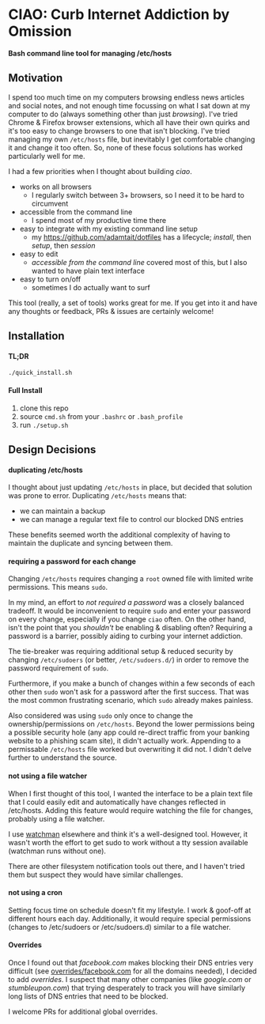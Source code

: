 # CIAO: Curb Internet Addiction by Omission

**Bash command line tool for managing /etc/hosts**

## Motivation

I spend too much time on my computers browsing endless news articles
and social notes, and not enough time focussing on what I sat down at
my computer to do (always something other than just _browsing_). I've
tried Chrome & Firefox browser extensions, which all have their own
quirks and it's too easy to change browsers to one that isn't
blocking. I've tried managing my own `/etc/hosts` file, but inevitably
I get comfortable changing it and change it too often. So, none of
these focus solutions has worked particularly well for me.

I had a few priorities when I thought about building _ciao_.

+ works on all browsers
  + I regularly switch between 3+ browsers, so I need it to be hard to circumvent
+ accessible from the command line
  + I spend most of my productive time there
+ easy to integrate with my existing command line setup
  + my https://github.com/adamtait/dotfiles has a lifecycle; _install_, then _setup_, then _session_
+ easy to edit
  + _accessible from the command line_ covered most of this, but I also wanted to have plain text interface
+ easy to turn on/off
  + sometimes I do actually want to surf


This tool (really, a set of tools) works great for me. If you get into
it and have any thoughts or feedback, PRs & issues are certainly
welcome!


## Installation

#### TL;DR

```
./quick_install.sh
```

#### Full Install

1. clone this repo
2. source `cmd.sh` from your `.bashrc` or `.bash_profile`
3. run `./setup.sh`


## Design Decisions

#### duplicating /etc/hosts

I thought about just updating `/etc/hosts` in place, but decided that
solution was prone to error. Duplicating `/etc/hosts` means that:

+ we can maintain a backup
+ we can manage a regular text file to control our blocked DNS entries

These benefits seemed worth the additional complexity of having to
maintain the duplicate and syncing between them.


#### requiring a password for each change

Changing `/etc/hosts` requires changing a `root` owned file with
limited write permissions. This means `sudo`.

In my mind, an effort to _not required a password_ was a closely balanced
tradeoff. It would be inconvenient to require `sudo` and enter your
password on every change, especially if you change `ciao` often. On
the other hand, isn't the point that you _shouldn't_ be enabling &
disabling often? Requiring a password is a barrier, possibly aiding to
curbing your internet addiction.

The tie-breaker was requiring additional setup & reduced security by
changing `/etc/sudoers` (or better, `/etc/sudoers.d/`) in order to
remove the password requirement of `sudo`.

Furthermore, if you make a bunch of changes within a few seconds of
each other then `sudo` won't ask for a password after the first
success. That was the most common frustrating scenario, which `sudo`
already makes painless.


Also considered was using `sudo` only once to change the
ownership/permissions on `/etc/hosts`. Beyond the lower permissions
being a possible security hole (any app could re-direct traffic from
your banking website to a phishing scam site), it didn't actually
work. Appending to a permissable `/etc/hosts` file worked but
overwriting it did not. I didn't delve further to understand the
source.



#### not using a file watcher

When I first thought of this tool, I wanted the interface to be a
plain text file that I could easily edit and automatically have
changes reflected in /etc/hosts. Adding this feature would require
watching the file for changes, probably using a file watcher.

I use [watchman](https://facebook.github.io/watchman/) elsewhere and
think it's a well-designed tool. However, it wasn't worth the effort
to get sudo to work without a tty session available (watchman runs
without one).

There are other filesystem notification tools out there, and I haven't
tried them but suspect they would have similar challenges.


#### not using a cron

Setting focus time on schedule doesn't fit my lifestyle. I work &
goof-off at different hours each day. Additionally, it would require
special permissions (changes to /etc/sudoers or /etc/sudoers.d)
similar to a file watcher.


#### Overrides

Once I found out that _facebook.com_ makes blocking their DNS entries
very difficult (see [overrides/facebook.com](overrides/facebook.com)
for all the domains needed), I decided to add _overrides_. I suspect
that many other companies (like _google.com_ or _stumbleupon.com_)
that trying desperately to track you will have similarly long lists of
DNS entries that need to be blocked.

I welcome PRs for additional global overrides.
